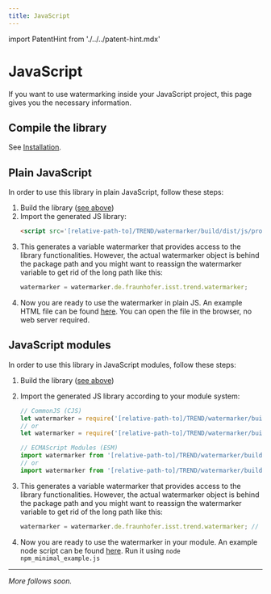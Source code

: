 ```yaml
---
title: JavaScript
---
```


<!--
 Copyright (c) 2024 Fraunhofer-Gesellschaft zur Förderung der angewandten Forschung e.V.

 This work is licensed under the Fraunhofer License (on the basis of the MIT license)
 that can be found in the LICENSE file.
-->

import PatentHint from './../../patent-hint.mdx'

<PatentHint components={props.components} />

# JavaScript

If you want to use watermarking inside your JavaScript project, this page gives you the necessary
information.

## Compile the library
See [Installation](../installation).


## Plain JavaScript

In order to use this library in plain JavaScript, follow these steps:

1. Build the library ([see above](#compile-the-library))
2. Import the generated JS library:
   ```Html
   <script src='[relative-path-to]/TREND/watermarker/build/dist/js/productionExecutable/watermarker.js'></script>
   ```
3. This generates a variable watermarker that provides access to the library functionalities.
   However, the actual watermarker object is behind the package path and you might want to reassign
   the watermarker variable to get rid of the long path like this:
   ```Javascript
   watermarker = watermarker.de.fraunhofer.isst.trend.watermarker;
   ```
4. Now you are ready to use the watermarker in plain JS. An example HTML file can be found
[here](https://github.com/FraunhoferISST/TREND/blob/main/samples/plain_js/plain_js_minimal_example.html).
You can open the file in the browser, no web server required.

## JavaScript modules

In order to use this library in JavaScript modules, follow these steps:

1. Build the library ([see above](#compile-the-library))
2. Import the generated JS library according to your module system:

   ```Javascript
   // CommonJS (CJS)
   let watermarker = require('[relative-path-to]/TREND/watermarker/build/dist/js/productionExecutable/watermarker.js'); // built as executable
   // or
   let watermarker = require('[relative-path-to]/TREND/watermarker/build/js/packages/watermarker/kotlin/watermarker.js'); // built as module

   // ECMAScript Modules (ESM)
   import watermarker from '[relative-path-to]/TREND/watermarker/build/dist/js/productionExecutable/watermarker.js'; // built as executable
   // or
   import watermarker from '[relative-path-to]/TREND/watermarker/build/js/packages/watermarker/kotlin/watermarker.js'; // built as module
   ```

3. This generates a variable watermarker that provides access to the library functionalities.
   However, the actual watermarker object is behind the package path and you might want to reassign
   the watermarker variable to get rid of the long path like this:
   ```Javascript
   watermarker = watermarker.de.fraunhofer.isst.trend.watermarker; // note that imports in ESM are implicitly constant
   ```
4. Now you are ready to use the watermarker in your module. An example node script can be found
[here](https://github.com/FraunhoferISST/TREND/blob/main/samples/js_modules/js_modules_minimal_example.js).
Run it using `node npm_minimal_example.js`

---
_More follows soon._

